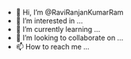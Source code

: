 - 👋 Hi, I’m @RaviRanjanKumarRam
- 👀 I’m interested in ...
- 🌱 I’m currently learning ...
- 💞️ I’m looking to collaborate on ...
- 📫 How to reach me ...

<!---
RaviRanjanKumarRam/RaviRanjanKumarRam is a ✨ special ✨ repository because its `README.md` (this file) appears on your GitHub profile.
You can click the Preview link to take a look at your changes.
--->
